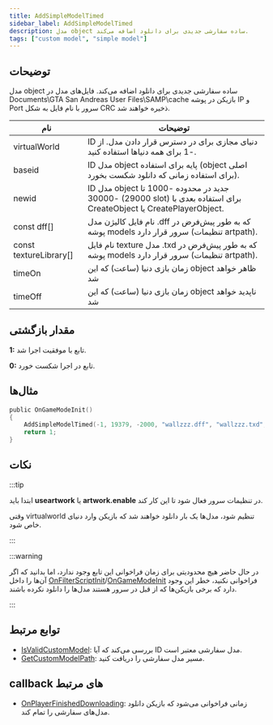 ```yaml
---
title: AddSimpleModelTimed
sidebar_label: AddSimpleModelTimed
description: مدل object ساده سفارشی جدیدی برای دانلود اضافه می‌کند.
tags: ["custom model", "simple model"]
---
```


<VersionWarn version='SA-MP 0.3.DL R1' />

## توضیحات

مدل object ساده سفارشی جدیدی برای دانلود اضافه می‌کند. فایل‌های مدل در Documents\GTA San Andreas User Files\SAMP\cache بازیکن در پوشه IP و Port سرور با نام فایل به شکل CRC ذخیره خواهند شد.

| نام                   | توضیحات                                                                                                                 |
| ---------------------- | --------------------------------------------------------------------------------------------------------------------------- |
| virtualWorld           | ID دنیای مجازی برای در دسترس قرار دادن مدل. از -1 برای همه دنیاها استفاده کنید.                                                 |
| baseid                 | ID مدل object پایه برای استفاده (object اصلی برای استفاده زمانی که دانلود شکست بخورد).                                           |
| newid                  | ID مدل object جدید در محدوده -1000 تا -30000 (29000 slot) برای استفاده بعدی با CreateObject یا CreatePlayerObject. |
| const dff[]            | نام فایل کالیژن مدل .dff که به طور پیش‌فرض در پوشه models سرور قرار دارد (تنظیمات artpath).                         |
| const textureLibrary[] | نام فایل texture مدل .txd که به طور پیش‌فرض در پوشه models سرور قرار دارد (تنظیمات artpath).                           |
| timeOn                 | زمان بازی دنیا (ساعت) که این object ظاهر خواهد شد                                                                          |
| timeOff                | زمان بازی دنیا (ساعت) که این object ناپدید خواهد شد                                                                       |

## مقدار بازگشتی

**1:** تابع با موفقیت اجرا شد.

**0:** تابع در اجرا شکست خورد.

## مثال‌ها

```c
public OnGameModeInit()
{
    AddSimpleModelTimed(-1, 19379, -2000, "wallzzz.dff", "wallzzz.txd", 9, 18); // این دیوار فقط از 9:00 صبح تا 6:00 عصر render می‌شود
    return 1;
}
```

## نکات

:::tip

ابتدا باید **useartwork** یا **artwork.enable** در تنظیمات سرور فعال شود تا این کار کند.

وقتی virtualworld تنظیم شود، مدل‌ها یک بار دانلود خواهند شد که بازیکن وارد دنیای خاص شود.

:::

:::warning

در حال حاضر هیچ محدودیتی برای زمان فراخوانی این تابع وجود ندارد، اما بدانید که اگر آن‌ها را داخل [OnFilterScriptInit](../callbacks/OnFilterScriptInit)/[OnGameModeInit](../callbacks/OnGameModeInit) فراخوانی نکنید، خطر این وجود دارد که برخی بازیکن‌ها که از قبل در سرور هستند مدل‌ها را دانلود نکرده باشند.

:::

## توابع مرتبط

- [IsValidCustomModel](IsValidCustomModel): بررسی می‌کند که آیا ID مدل سفارشی معتبر است.
- [GetCustomModelPath](GetCustomModelPath): مسیر مدل سفارشی را دریافت کنید.

## callback های مرتبط

- [OnPlayerFinishedDownloading](../callbacks/OnPlayerFinishedDownloading): زمانی فراخوانی می‌شود که بازیکن دانلود مدل‌های سفارشی را تمام کند.